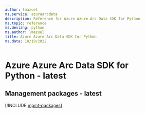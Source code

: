 ```yaml
---
author: lmazuel
ms.service: azurearcdata
description: Reference for Azure Azure Arc Data SDK for Python
ms.topic: reference
ms.devlang: python
ms.author: lmazuel
title: Azure Azure Arc Data SDK for Python
ms.data: 10/10/2022
---
```

# Azure Azure Arc Data SDK for Python - latest

## Management packages - latest
[!INCLUDE [mgmt-packages](azure-arc-data-mgmt-index.md)]